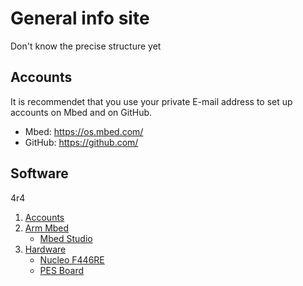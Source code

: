 # General info site
Don't know the precise structure yet



## Accounts
It is recommendet that you use your private E-mail address to set up accounts on Mbed and on GitHub.

- Mbed: https://os.mbed.com/
- GitHub: https://github.com/


## Software





4r4
1. [Accounts](#accounts)
2. [Arm Mbed](#arm-mbed)
    * [Mbed Studio](#mbed-studio)
3. [Hardware](#hardware)
    * [Nucleo F446RE](#nucleo-f446re)
    * [PES Board](#pes-board)
